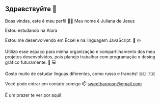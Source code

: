 ## Здравствуйте 👋

Boas vindas, este é meu perfil 💙💙
Meu nome é Juliana de Jesus 


Estou estudando na Alura


Estou me desenvolvendo em Ecxel e na linguagem JavaScript. 📖 ✏️


Utilizo esse espaço para minha organização e compartilhamento dos meu projetos desenvolvidos, pois planejo trabalhar com programação e desing gráfico futuramente. 🎨 💻


Gosto muito de estudar línguas diferentes, como russo e francês! 🇷🇺 🇫🇷


Você pode entrar em contato comigo 📫
sweetharpoon@gmail.com 


É um prazer te ver por aqui! 
<!--
**JulianaJesus2/JulianaJesus2** is a ✨ _special_ ✨ repository because its `README.md` (this file) appears on your GitHub profile.

Here are some ideas to get you started:

- 🔭 I’m currently working on ...
- 🌱 I’m currently learning ...
- 👯 I’m looking to collaborate on ...
- 🤔 I’m looking for help with ...
- 💬 Ask me about ...
- 📫 How to reach me: ...
- 😄 Pronouns: ...
- ⚡ Fun fact: ...
-->
